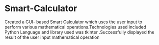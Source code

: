 # Smart-Calculator
Created a GUI- based Smart Calculator which uses the user input to perform various mathematical operations.Technologies used included Python Language and library used was tkinter .Successfully displayed the result of the user input mathematical operation

